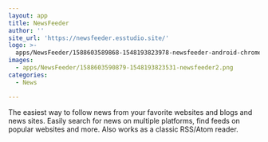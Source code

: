 ```yaml
---
layout: app
title: NewsFeeder
author: ''
site_url: 'https://newsfeeder.esstudio.site/'
logo: >-
  apps/NewsFeeder/1588603589868-1548193823978-newsfeeder-android-chrome-512x512.png
images:
  - apps/NewsFeeder/1588603590879-1548193823531-newsfeeder2.png
categories:
  - News

---
```

The easiest way to follow news from your favorite websites and blogs and news sites. Easily search for news on multiple platforms, find feeds on popular websites and more. Also works as a classic RSS/Atom reader.
